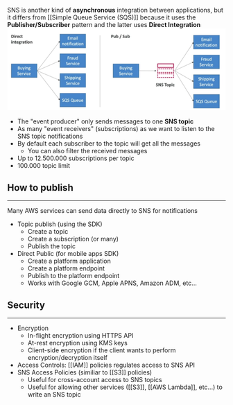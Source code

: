 SNS is another kind of __asynchronous__ integration between applications, but it differs from [[Simple Queue Service (SQS)]] because it uses the __Publisher/Subscriber__ pattern and the latter uses __Direct Integration__
![dir_integration_pub_sub.png](./Images/dir_integration_pub_sub.png)
- The "event producer" only sends messages to one __SNS topic__
- As many "event receivers" (subscriptions) as we want to listen to the SNS topic notifications
- By default each subscriber to the topic will get all the messages
	- You can also filter the received messages
- Up to 12.500.000 subscriptions per topic
- 100.000 topic limit

## How to publish
---
Many AWS services can send data directly to SNS for notifications
- Topic publish (using the SDK)
	- Create a topic
	- Create a subscription (or many)
	- Publish the topic
- Direct Public (for mobile apps SDK)
	- Create a platform application
	- Create a platform endpoint
	- Publish to the platform endpoint
	- Works with Google GCM, Apple APNS, Amazon ADM, etc...

## Security
---
- Encryption
	- In-flight encryption using HTTPS API
	- At-rest encryption using KMS keys
	- Client-side encryption if the client wants to perform encryption/decryption itself
- Access Controls: [[IAM]] policies regulates access to SNS API
- SNS Access Policies (similiar to [[S3]] policies)
	- Useful for cross-account access to SNS topics
	- Useful for allowing other services ([[S3]], [[AWS Lambda]], etc...) to write an SNS topic
